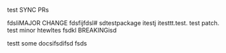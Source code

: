 test SYNC PRs

fdsliMAJOR CHANGE
fdsfijfdsl# sdtestpackage itestj
itesttt.test. test patch. test minor
htewltes
fsdkl
BREAKINGisd

testt
some docsifsdifsd
fsds
